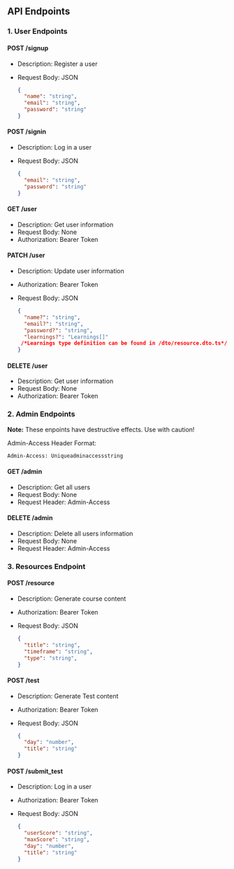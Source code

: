 ## API Endpoints

### 1. User Endpoints

#### POST /signup
- Description: Register a user
- Request Body: JSON

  ```json
  {
    "name": "string",
    "email": "string",
    "password": "string"
  }

#### POST /signin
- Description: Log in a user
- Request Body: JSON

  ```json
  {
    "email": "string",
    "password": "string"
  }

#### GET /user
- Description: Get user information
- Request Body: None
- Authorization: Bearer Token

#### PATCH /user
- Description: Update user information
- Authorization: Bearer Token
- Request Body: JSON

  ```json
  {
    "name?": "string",
    "email?": "string",
    "password?": "string",
    "learnings?": "Learnings[]"
   /*Learnings type definition can be found in /dto/resource.dto.ts*/
  }

#### DELETE /user
- Description: Get user information
- Request Body: None
- Authorization: Bearer Token

### 2. Admin Endpoints 
**Note:** These enpoints have destructive effects. Use with caution!

Admin-Access Header Format:
  ```bash
  Admin-Access: Uniqueadminaccessstring
  ```

#### GET /admin
- Description: Get all users
- Request Body: None
- Request Header: Admin-Access

#### DELETE /admin
- Description: Delete all users information
- Request Body: None
- Request Header: Admin-Access 

### 3. Resources Endpoint

#### POST /resource
- Description: Generate course content
- Authorization: Bearer Token
- Request Body: JSON

  ```json
  {
    "title": "string",
    "timeframe": "string",
    "type": "string",
  }

#### POST /test
- Description: Generate Test content
- Authorization: Bearer Token
- Request Body: JSON

  ```json
  {
    "day": "number",
    "title": "string"
  }

#### POST /submit_test
- Description: Log in a user
- Authorization: Bearer Token
- Request Body: JSON

  ```json
  {
    "userScore": "string",
    "maxScore": "string",
    "day": "number",
    "title": "string"
  }
